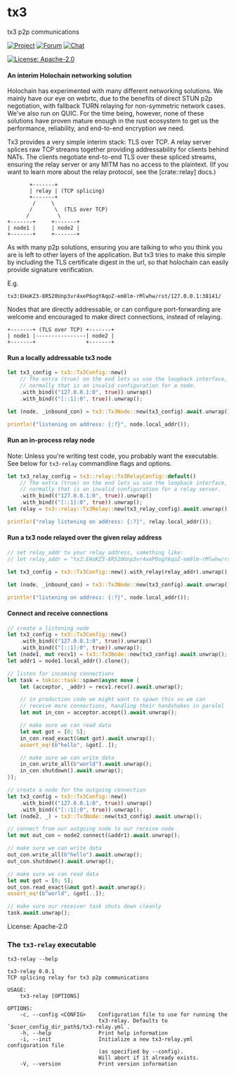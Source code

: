 # tx3

tx3 p2p communications

[![Project](https://img.shields.io/badge/project-holochain-blue.svg?style=flat-square)](http://holochain.org/)
[![Forum](https://img.shields.io/badge/chat-forum%2eholochain%2enet-blue.svg?style=flat-square)](https://forum.holochain.org)
[![Chat](https://img.shields.io/badge/chat-chat%2eholochain%2enet-blue.svg?style=flat-square)](https://chat.holochain.org)

[![License: Apache-2.0](https://img.shields.io/badge/License-Apache%202.0-blue.svg)](https://www.apache.org/licenses/LICENSE-2.0)

#### An interim Holochain networking solution

Holochain has experimented with many different networking solutions.
We mainly have our eye on webrtc, due to the benefits of direct STUN
p2p negotiation, with fallback TURN relaying for non-symmetric network
cases. We've also run on QUIC. For the time being, however, none of these
solutions have proven mature enough in the rust ecosystem to get us
the performance, reliability, and end-to-end encryption we need.

Tx3 provides a very simple interim stack: TLS over TCP. A relay server
splices raw TCP streams together providing addressability for clients
behind NATs. The clients negotiate end-to-end TLS over these spliced
streams, ensuring the relay server or any MITM has no access to the
plaintext. (If you want to learn more about the relay protocol, see
the [crate::relay] docs.)

```
       +-------+
       | relay | (TCP splicing)
       +-------+
        /     \
       /       \  (TLS over TCP)
      /         \
+-------+     +-------+
| node1 |     | node2 |
+-------+     +-------+
```

As with many p2p solutions, ensuring you are talking to who you think you
are is left to other layers of the application. But tx3 tries to make
this simple by including the TLS certificate digest in the url, so that
holochain can easily provide signature verification.

E.g.

```
tx3:EHoKZ3-8R520Unp3vr4xeP6ogYAqoZ-em8lm-rMlwhw/rst/127.0.0.1:38141/
```

Nodes that are directly addressable, or can configure port-forwarding are
welcome and encouraged to make direct connections, instead of relaying.

```
+-------+ (TLS over TCP) +-------+
| node1 |----------------| node2 |
+-------+                +-------+
```

#### Run a locally addressable tx3 node

```rust
let tx3_config = tx3::Tx3Config::new()
    // The extra (true) on the end lets us use the loopback interface,
    // normally that is an invalid configuration for a node.
    .with_bind(("127.0.0.1:0", true)).unwrap()
    .with_bind(("[::1]:0", true)).unwrap();

let (node, _inbound_con) = tx3::Tx3Node::new(tx3_config).await.unwrap();

println!("listening on address: {:?}", node.local_addr());
```

#### Run an in-process relay node

Note: Unless you're writing test code, you probably want the executable.
See below for `tx3-relay` commandline flags and options.

```rust
let tx3_relay_config = tx3::relay::Tx3RelayConfig::default()
    // The extra (true) on the end lets us use the loopback interface,
    // normally that is an invalid configuration for a relay server.
    .with_bind(("127.0.0.1:0", true)).unwrap()
    .with_bind(("[::1]:0", true)).unwrap();
let relay = tx3::relay::Tx3Relay::new(tx3_relay_config).await.unwrap();

println!("relay listening on address: {:?}", relay.local_addr());
```

#### Run a tx3 node relayed over the given relay address

```rust
// set relay_addr to your relay address, something like:
// let relay_addr = "tx3:EHoKZ3-8R520Unp3vr4xeP6ogYAqoZ-em8lm-rMlwhw/rst/127.0.0.1:38141/";

let tx3_config = tx3::Tx3Config::new().with_relay(relay_addr).unwrap();

let (node, _inbound_con) = tx3::Tx3Node::new(tx3_config).await.unwrap();

println!("listening on address: {:?}", node.local_addr());
```

#### Connect and receive connections

```rust
// create a listening node
let tx3_config = tx3::Tx3Config::new()
    .with_bind(("127.0.0.1:0", true)).unwrap()
    .with_bind(("[::1]:0", true)).unwrap();
let (node1, mut recv1) = tx3::Tx3Node::new(tx3_config).await.unwrap();
let addr1 = node1.local_addr().clone();

// listen for incoming connections
let task = tokio::task::spawn(async move {
    let (acceptor, _addr) = recv1.recv().await.unwrap();

    // in production code we might want to spawn this so we can
    // receive more connections, handling their handshakes in paralel
    let mut in_con = acceptor.accept().await.unwrap();

    // make sure we can read data
    let mut got = [0; 5];
    in_con.read_exact(&mut got).await.unwrap();
    assert_eq!(b"hello", &got[..]);

    // make sure we can write data
    in_con.write_all(b"world").await.unwrap();
    in_con.shutdown().await.unwrap();
});

// create a node for the outgoing connection
let tx3_config = tx3::Tx3Config::new()
    .with_bind(("127.0.0.1:0", true)).unwrap()
    .with_bind(("[::1]:0", true)).unwrap();
let (node2, _) = tx3::Tx3Node::new(tx3_config).await.unwrap();

// connect from our outgoing node to our receive node
let mut out_con = node2.connect(&addr1).await.unwrap();

// make sure we can write data
out_con.write_all(b"hello").await.unwrap();
out_con.shutdown().await.unwrap();

// make sure we can read data
let mut got = [0; 5];
out_con.read_exact(&mut got).await.unwrap();
assert_eq!(b"world", &got[..]);

// make sure our receiver task shuts down cleanly
task.await.unwrap();
```

License: Apache-2.0

### The `tx3-relay` executable
`tx3-relay --help`
```text
tx3-relay 0.0.1
TCP splicing relay for tx3 p2p communications

USAGE:
    tx3-relay [OPTIONS]

OPTIONS:
    -c, --config <CONFIG>    Configuration file to use for running the
                             tx3-relay. Defaults to `$user_config_dir_path$/tx3-relay.yml`.
    -h, --help               Print help information
    -i, --init               Initialize a new tx3-relay.yml configuration file
                             (as specified by --config).
                             Will abort if it already exists.
    -V, --version            Print version information

```
